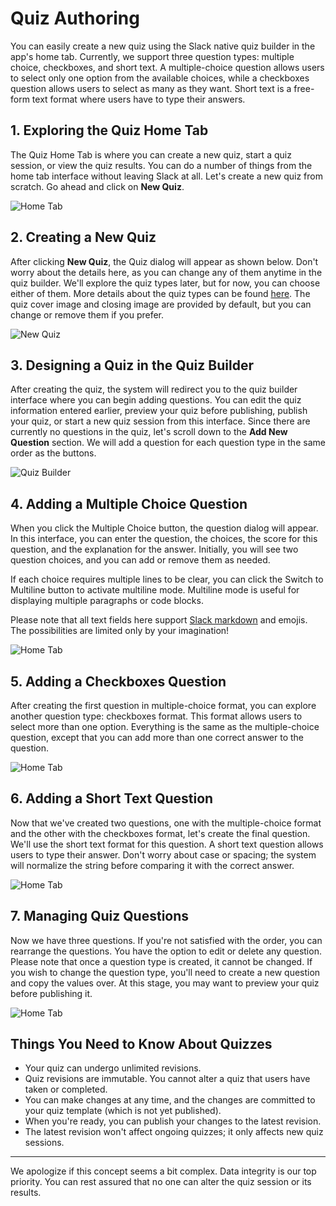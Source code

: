 # Quiz Authoring

You can easily create a new quiz using the Slack native quiz builder in the app's home tab. Currently, we support three question types: multiple choice, checkboxes, and short text. A multiple-choice question allows users to select only one option from the available choices, while a checkboxes question allows users to select as many as they want. Short text is a free-form text format where users have to type their answers.

## 1. Exploring the Quiz Home Tab
The Quiz Home Tab is where you can create a new quiz, start a quiz session, or view the quiz results. 
You can do a number of things from the home tab interface without leaving Slack at all.
Let's create a new quiz from scratch. Go ahead and click on **New Quiz**.

![Home Tab](images/authoring-1.jpg)

## 2. Creating a New Quiz
After clicking **New Quiz**, the Quiz dialog will appear as shown below. Don't worry about the details here, as you can change any of them anytime in the quiz builder. We'll explore the quiz types later, but for now, you can choose either of them. More details about the quiz types can be found [here](quiz-types.md). The quiz cover image and closing image are provided by default, but you can change or remove them if you prefer.  

![New Quiz](images/authoring-2.jpg)

## 3. Designing a Quiz in the Quiz Builder
After creating the quiz, the system will redirect you to the quiz builder interface where you can begin adding questions.
You can edit the quiz information entered earlier, preview your quiz before publishing, publish your quiz, or start a new quiz session from this interface.
Since there are currently no questions in the quiz, let's scroll down to the **Add New Question** section.
We will add a question for each question type in the same order as the buttons.

![Quiz Builder](images/authoring-3.jpg)

## 4. Adding a Multiple Choice Question
When you click the Multiple Choice button, the question dialog will appear. In this interface, you can enter the question, the choices, the score for this question, and the explanation for the answer. Initially, you will see two question choices, and you can add or remove them as needed.

If each choice requires multiple lines to be clear, you can click the Switch to Multiline button to activate multiline mode. Multiline mode is useful for displaying multiple paragraphs or code blocks.

Please note that all text fields here support [Slack markdown](https://slack.com/help/articles/202288908-Format-your-messages) and emojis. The possibilities are limited only by your imagination!

![Home Tab](images/authoring-4.jpg)

## 5. Adding a Checkboxes Question
After creating the first question in multiple-choice format, you can explore another question type: checkboxes format. This format allows users to select more than one option. Everything is the same as the multiple-choice question, except that you can add more than one correct answer to the question.

![Home Tab](images/authoring-5.jpg)

## 6. Adding a Short Text Question
Now that we've created two questions, one with the multiple-choice format and the other with the checkboxes format, let's create the final question. We'll use the short text format for this question. A short text question allows users to type their answer. Don't worry about case or spacing; the system will normalize the string before comparing it with the correct answer.

![Home Tab](images/authoring-6.jpg)

## 7. Managing Quiz Questions
Now we have three questions. If you're not satisfied with the order, you can rearrange the questions. You have the option to edit or delete any question. Please note that once a question type is created, it cannot be changed. If you wish to change the question type, you'll need to create a new question and copy the values over. At this stage, you may want to preview your quiz before publishing it.

![Home Tab](images/authoring-7.jpg)


## Things You Need to Know About Quizzes
- Your quiz can undergo unlimited revisions.
- Quiz revisions are immutable. You cannot alter a quiz that users have taken or completed.
- You can make changes at any time, and the changes are committed to your quiz template (which is not yet published).
- When you're ready, you can publish your changes to the latest revision.
- The latest revision won't affect ongoing quizzes; it only affects new quiz sessions.

----

We apologize if this concept seems a bit complex. Data integrity is our top priority. You can rest assured that no one can alter the quiz session or its results.

